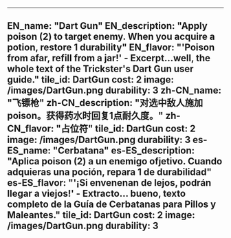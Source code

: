 ---

EN_name: "Dart Gun"
EN_description: "Apply poison (2) to target enemy. When you acquire a potion, restore 1 durability"
EN_flavor: "'Poison from afar, refill from a jar!' - Excerpt...well, the whole text of the Trickster's Dart Gun user guide."
tile_id: DartGun
cost: 2
image: /images/DartGun.png
durability: 3
zh-CN_name: "飞镖枪"
zh-CN_description: "对选中敌人施加poison。获得药水时回复1点耐久度。"
zh-CN_flavor: "占位符"
tile_id: DartGun
cost: 2
image: /images/DartGun.png
durability: 3
es-ES_name: "Cerbatana"
es-ES_description: "Aplica poison (2) a un enemigo ofjetivo. Cuando adquieras una poción, repara 1 de durabilidad"
es-ES_flavor: "'¡Si envenenan de lejos, podrán llegar a viejos!' - Extracto... bueno, texto completo de la Guía de Cerbatanas para Pillos y Maleantes."
tile_id: DartGun
cost: 2
image: /images/DartGun.png
durability: 3
---